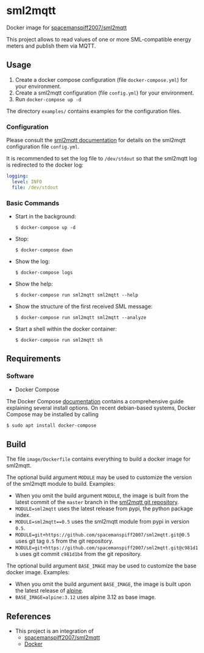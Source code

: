 # sml2mqtt
Docker image for [spacemanspiff2007/sml2mqtt](https://github.com/spacemanspiff2007/sml2mqtt)

This project allows to read values of one or more SML-compatible energy meters and publish them via MQTT.

## Usage
1. Create a docker compose configuration (file `docker-compose.yml`) for your environment.
1. Create a sml2mqtt configuration (file `config.yml`) for your environment.
1. Run `docker-compose up -d`

The directory `examples/` contains examples for the configuration files.

### Configuration
Please consult the [sml2mqtt documentation](https://github.com/spacemanspiff2007/sml2mqtt#configuration)
for details on the sml2mqtt configuration file `config.yml`.

It is recommended to set the log file to `/dev/stdout` so that the sml2mqtt log is redirected to the docker log:
```yaml
logging:
  level: INFO
  file: /dev/stdout
```

### Basic Commands
* Start in the background:
  ```shell
  $ docker-compose up -d
  ```
* Stop:
  ```shell
  $ docker-compose down
  ```
* Show the log:
  ```shell
  $ docker-compose logs
  ```
* Show the help:
  ```shell
  $ docker-compose run sml2mqtt sml2mqtt --help
  ```
* Show the structure of the first received SML message:
  ```shell
  $ docker-compose run sml2mqtt sml2mqtt --analyze
  ```
* Start a shell within the docker container:
  ```shell
  $ docker-compose run sml2mqtt sh
  ```

## Requirements
### Software
* Docker Compose

The Docker Compose [documentation](https://docs.docker.com/compose/install/)
contains a comprehensive guide explaining several install options. On recent debian-based systems, Docker Compose may be installed by calling
  ```sh
  $ sudo apt install docker-compose
  ```

## Build
The file `image/Dockerfile` contains everything to build a docker image for sml2mqtt.

The optional build argument `MODULE` may be used to customize the version of the sml2mqtt module to build. Examples:
* When you omit the build argument `MODULE`, the image is built from the latest commit of the `master` branch in the [sml2mqtt git repository](https://github.com/spacemanspiff2007/sml2mqtt).
* `MODULE=sml2mqtt` uses the latest release from pypi, the python package index.
* `MODULE=sml2mqtt==0.5` uses the sml2mqtt module from pypi in version `0.5`.
* `MODULE=git+https://github.com/spacemanspiff2007/sml2mqtt.git@0.5` uses git tag `0.5` from the git repository.
* `MODULE=git+https://github.com/spacemanspiff2007/sml2mqtt.git@c981d1b` uses git commit `c981d1b4` from the git repository.

The optional build argument `BASE_IMAGE` may be used to customize the base docker image. Examples:
* When you omit the build argument `BASE_IMAGE`, the image is built upon the latest release of [alpine](https://alpinelinux.org/).
* `BASE_IMAGE=alpine:3.12` uses alpine 3.12 as base image.

## References
* This project is an integration of
  * [spacemanspiff2007/sml2mqtt](https://github.com/spacemanspiff2007/sml2mqtt)
  * [Docker](https://www.docker.com)
